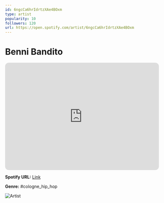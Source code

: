 ```yaml
---
id: 6ngcCa6hrIdrtzXAe4BOxm
type: artist
popularity: 10
followers: 120
url: https://open.spotify.com/artist/6ngcCa6hrIdrtzXAe4BOxm
---
```

# Benni Bandito

<iframe style="border-radius:12px" src="https://open.spotify.com/embed/artist/6ngcCa6hrIdrtzXAe4BOxm" width="100%" height="352" frameBorder="0" allowfullscreen="" allow="autoplay; clipboard-write; encrypted-media; fullscreen; picture-in-picture" loading="lazy"></iframe>

**Spotify URL:** [Link](https://open.spotify.com/artist/6ngcCa6hrIdrtzXAe4BOxm)

**Genre:**  #cologne_hip_hop

![Artist](https://i.scdn.co/image/ab67616d0000b2737c75f037fb60cfe365caa654)
